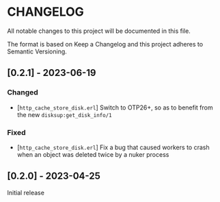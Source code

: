 # CHANGELOG

All notable changes to this project will be documented in this file.

The format is based on Keep a Changelog and this project adheres to Semantic Versioning.

## [0.2.1] - 2023-06-19

### Changed

- [`http_cache_store_disk.erl`] Switch to OTP26+, so as to benefit from the new
`disksup:get_disk_info/1`

### Fixed

- [`http_cache_store_disk.erl`] Fix a bug that caused workers to crash when an
object was deleted twice by a nuker process

## [0.2.0] - 2023-04-25

Initial release
